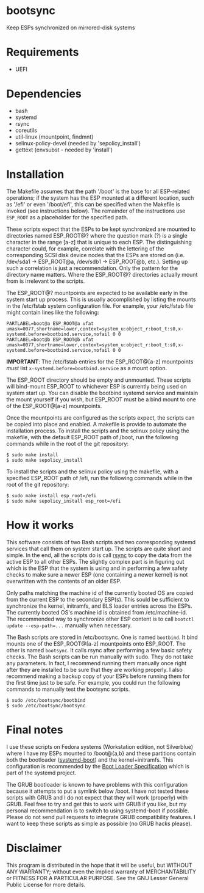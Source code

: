 # bootsync

Keep ESPs synchronized on mirrored-disk systems

# Requirements

- UEFI

# Dependencies

- bash
- systemd
- rsync
- coreutils
- util-linux (mountpoint, findmnt)
- selinux-policy-devel (needed by 'sepolicy\_install')
- gettext (envsubst - needed by 'install')

# Installation

The Makefile assumes that the path '/boot' is the base for all ESP-related operations; if the system has the ESP mounted at a different location, such as '/efi' or even '/boot/efi', this can be specified when the Makefile is invoked (see instructions below). The remainder of the instructions use `ESP_ROOT` as a placeholder for the specified path.

These scripts expect that the ESPs to be kept synchronized are mounted to directories named ESP_ROOT@? where the question mark (?) is a single character in the range [a-z] that is unique to each ESP. The distinguishing character could, for example, correlate with the lettering of the corresponding SCSI disk device nodes that the ESPs are stored on (i.e. /dev/sda1 -> ESP_ROOT@a, /dev/sdb1 -> ESP_ROOT@b, etc.). Setting up such a correlation is just a recommendation. Only the pattern for the directory name matters. Where the ESP_ROOT@? directories actually mount from is irrelevant to the scripts.

The ESP_ROOT@? mountpoints are expected to be available early in the system start up process. This is usually accomplished by listing the mounts in the /etc/fstab system configuration file. For example, your /etc/fstab file might contain lines like the following:

    PARTLABEL=boot@a ESP_ROOT@a vfat umask=0077,shortname=lower,context=system_u:object_r:boot_t:s0,x-systemd.before=bootbind.service,nofail 0 0
    PARTLABEL=boot@b ESP_ROOT@b vfat umask=0077,shortname=lower,context=system_u:object_r:boot_t:s0,x-systemd.before=bootbind.service,nofail 0 0

**IMPORTANT**: The /etc/fstab entries for the ESP_ROOT@[a-z] mountpoints *must* list `x-systemd.before=bootbind.service` as a mount option.

The ESP_ROOT directory should be empty and unmounted. These scripts will bind-mount ESP_ROOT to whichever ESP is currently being used on system start up. You can disable the bootbind systemd service and maintain the mount yourself if you wish, but ESP_ROOT must be a bind mount to one of the ESP_ROOT@[a-z] mountpoints.

Once the mountpoints are configured as the scripts expect, the scripts can be copied into place and enabled. A makefile is provide to automate the installation process. To install the scripts and the selinux policy using the makefile, with the default ESP_ROOT path of /boot, run the following commands while in the root of the git repository:

    $ sudo make install
    $ sudo make sepolicy_install

To install the scripts and the selinux policy using the makefile, with a specified ESP_ROOT path of /efi, run the following commands while in the root of the git repository:

    $ sudo make install esp_root=/efi
    $ sudo make sepolicy_install esp_root=/efi

# How it works

This software consists of two Bash scripts and two corresponding systemd services that call them on system start up. The scripts are quite short and simple. In the end, all the scripts do is call [rsync](https://en.wikipedia.org/wiki/Rsync) to copy the data from the active ESP to all other ESPs. The slightly complex part is in figuring out which is the ESP that the system is using and in performing a few safety checks to make sure a newer ESP (one containing a newer kernel) is not overwritten with the contents of an older ESP.

Only paths matching the machine id of the currently booted OS are copied from the current ESP to the secondary ESP(s). This sould be sufficient to synchronize the kernel, initramfs, and BLS loader entries across the ESPs. The currently booted OS's machine id is obtained from /etc/machine-id. The recommended way to synchronize other ESP content is to call `bootctl update --esp-path=...` manually when necessary.

The Bash scripts are stored in /etc/bootsync. One is named `bootbind`. It bind mounts one of the ESP_ROOT@[a-z] mountpoints onto ESP_ROOT. The other is named `bootsync`. It calls rsync after performing a few basic safety checks. The Bash scripts can be run manually with sudo. They do not take any parameters. In fact, I recommend running them manually once right after they are installed to be sure that they are working properly. I also recommend making a backup copy of your ESPs before running them for the first time just to be safe. For example, you could run the following commands to manually test the bootsync scripts.

    $ sudo /etc/bootsync/bootbind
    $ sudo /etc/bootsync/bootsync

# Final notes

I use these scripts on Fedora systems (Workstation edition, not Silverblue) where I have my ESPs mounted to /boot@{a,b} and these partitions contain both the bootloader ([systemd-boot](https://www.freedesktop.org/wiki/Software/systemd/systemd-boot/)) and the kernel+initramfs. This configuration is recommended by the [Boot Loader Specification](https://systemd.io/BOOT_LOADER_SPECIFICATION/) which is part of the systemd project.

The GRUB bootloader is known to have problems with this configuration because it attempts to put a symlink below /boot. I have not tested these scripts with GRUB and I do not expect that they will work (properly) with GRUB. Feel free to try and get this to work with GRUB if you like, but my personal recommendation is to switch to using systemd-boot if possible. Please do not send pull requests to integrate GRUB compatibility features. I want to keep these scripts as simple as possible (no GRUB hacks please).

# Disclaimer

This program is distributed in the hope that it will be useful, but WITHOUT ANY WARRANTY; without even the implied warranty of MERCHANTABILITY or FITNESS FOR A PARTICULAR PURPOSE. See the GNU Lesser General Public License for more details.
